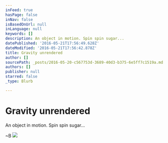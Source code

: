 ```yaml
---
inFeed: true
hasPage: false
inNav: false
isBasedOnUrl: null
inLanguage: null
keywords: []
description: An object in motion. Spin spin sugar...
datePublished: '2016-05-21T17:56:49.628Z'
dateModified: '2016-05-21T17:56:42.878Z'
title: Gravity unrendered
author: []
sourcePath: _posts/2016-05-20-c567753d-3689-40d3-b375-6e5ff7c1519a.md
authors: []
publisher: null
starred: false
_type: Blurb

---
```

# Gravity unrendered

An object in motion. Spin spin sugar...

~B
![](https://the-grid-user-content.s3-us-west-2.amazonaws.com/c3a23c44-6ec5-4f16-933b-d1978a4c1f5c.jpg)